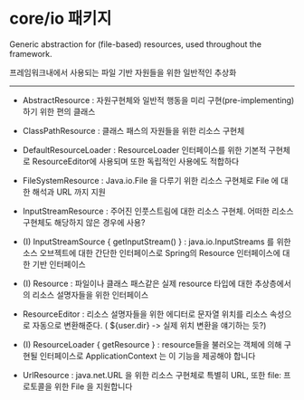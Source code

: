 
# core/io 패키지

Generic abstraction for (file-based) resources, used throughout the framework.

프레임워크내에서 사용되는 파일 기반 자원들을 위한 일반적인 추상화

---

- AbstractResource : 자원구현체와 일반적 행동을 미리 구현(pre-implementing) 하기 위한 편의 클래스
- ClassPathResource : 클래스 패스의 자원들을 위한 리소스 구현체
- DefaultResourceLoader : ResourceLoader 인터페이스를 위한 기본적 구현체로 ResourceEditor에 사용되며 또한 독립적인 사용에도 적합하다
- FileSystemResource : Java.io.File 을 다루기 위한 리소스 구현체로 File 에 대한 해석과 URL 까지 지원
- InputStreamResource : 주어진 인풋스트림에 대한 리소스 구현체. 어떠한 리소스 구현체도 해당하지 않은 경우에 사용?

- (I) InputStreamSource { getInputStream() }  : java.io.InputStreams 를 위한 소스 오브젝트에 대한 간단한 인터페이스로 Spring의 Resource 인터페이스에 대한 기반 인터페이스
- (I) Resource : 파일이나 클래스 패스같은 실제 resource 타입에 대한 추상층에서의 리소스 설명자들을 위한 인터페이스
- ResourceEditor : 리소스 설명자들을 위한 에디터로 문자열 위치를 리소스 속성으로 자동으로 변환해준다. ( ${user.dir} -> 실제 위치 변환을 얘기하는 듯?)
- (I) ResourceLoader { getResource } : resource들을 불러오는 객체에 의해 구현될 인터페이스로 ApplicationContext 는 이 기능을 제공해야 합니다
- UrlResource : java.net.URL 을 위한 리소스 구현체로 특별히 URL, 또한 file: 프로토콜을 위한 File 을 지원합니다